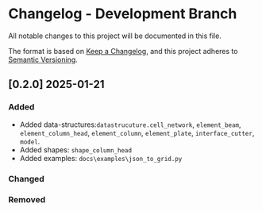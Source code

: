 # Changelog - Development Branch

All notable changes to this project will be documented in this file.

The format is based on [Keep a Changelog](https://keepachangelog.com/en/1.0.0/),
and this project adheres to [Semantic Versioning](https://semver.org/spec/v2.0.0.html).

## [0.2.0] 2025-01-21

### Added

-   Added data-structures:`datastrucuture.cell_network`, `element_beam`, `element_column_head`, `element_column`, `element_plate`, `interface_cutter`, `model`.
-   Added shapes: `shape_column_head`
-   Added examples: `docs\examples\json_to_grid.py`

### Changed

### Removed


